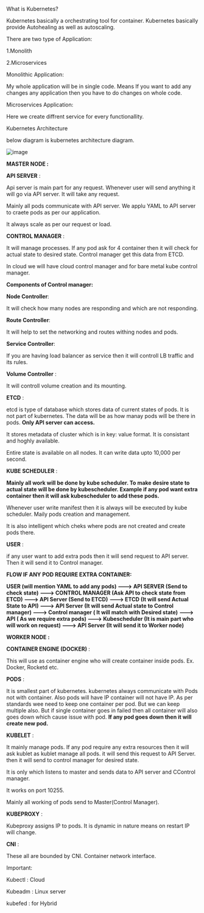 What is Kubernetes?

Kubernetes basically a orchestrating tool for container. Kubernetes basically provide Autohealing as well as autoscaling.

There are two type of Application:

1.Monolith

2.Microservices

Monolithic Application:

My whole application will be in single code. Means If you want to add any changes any application then you have to do changes on whole code.

Microservices Application:

Here we create diffrent service for every functionallity.

Kubernetes Architecture

below diagram is kubernetes architecture diagram.

![image](https://github.com/Khushang49/90DaysofKubernetes/assets/95266353/147de780-0b79-4965-b2a8-0341d7d7f5e2)

**MASTER NODE :**

**API SERVER** :

Api server is main part for any request. Whenever user will send anything it will go via API server. It will take any request. 

Mainly all pods communicate with API server. We applu YAML to API server to craete pods as per our application.

It always scale as per our request or load.

**CONTROL MANAGER** :

It will manage processes. If any pod ask for 4 container then it will check for actual state to desired state. Control manager get this data from ETCD.

In cloud we will have cloud control manager and for bare metal kube control manager.

**Components of Control manager:**

**Node Controller**:

It will check how many nodes are responding and which are not responding.

**Route Controller**:

It will help to set the networking and routes withing nodes and pods.

**Service Controller**:

If you are having load balancer as service then it will controll LB traffic and its rules.

**Volume Controller** :

It will controll volume creation and its mounting.

**ETCD** :

etcd is type of database which stores data of current states of pods. It is not part of kubernetes. The data will be as how manay pods will be there in pods. **Only API  server can access.** 

It stores metadata of cluster which is in key: value format. It is consistant and hoghly available.

Entire state is available on all nodes. It can write data upto 10,000 per second.

**KUBE SCHEDULER** :

**Mainly all work will be done by kube scheduler. To make desire state to actual state will be done by kubescheduler. Example if any pod want extra container then it will ask kubescheduler to add these pods.**

Whenever user write manifest then it is always will be executed by kube scheduler. Maily pods creation and management.

It is also intelligent which cheks where pods are not created and create pods there.

**USER** :

if any user want to add extra pods then it will send request to API server. Then it will send it to Control manager.

**FLOW IF ANY POD REQUIRE EXTRA CONTAINER:**

**USER (will mention YAML to add any pods) ---> API SERVER (Send to check state) ---> CONTROL MANAGER (Ask API to check state from ETCD) ---> API Server (Send to ETCD)**
**---> ETCD (It will send Actual State to API) ---> API Server (It will send Actual state to Control manager) ---> Control manager ( It will match with Desired state)** 
**---> API ( As we require extra pods) ---> Kubescheduler (It is main part who will work on request) ---> API Server (It will send it to Worker node)**  


**WORKER NODE :**

**CONTAINER ENGINE (DOCKER)** :

This will use as container engine who will create container inside pods. Ex. Docker, Rocketd etc.

**PODS** :

It is smallest part of kubernetes. kubernetes always communicate with Pods not with container. Also pods will have IP container will not have IP. As per standards wee need to keep one container per pod. But we can keep multiple also. But if single container goes in failed then all container will also goes down which cause issue with pod. **If any pod goes down then it will create new pod.** 



**KUBELET** :

It mainly manage pods. If any pod require any extra resources then it will ask kublet as kublet manage all pods. it will send this request to API Server. then it will send to control manager for desired state.

It is only which listens to master and sends data to API server and CControl manager.

It works on port 10255.

Mainly all working of pods send to Master(Control Manager).

**KUBEPROXY** :

Kubeproxy assigns IP to pods. It is dynamic in nature means on restart IP will change.

**CNI** :

These all are bounded by CNI. Container network interface.


Important:

Kubectl : Cloud

Kubeadm : Linux server

kubefed : for Hybrid
